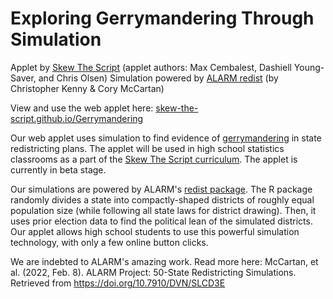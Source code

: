# Exploring Gerrymandering Through Simulation
Applet by [Skew The Script](https://skewthescript.org/) (applet authors: Max Cembalest, Dashiell Young-Saver, and Chris Olsen)
Simulation powered by [ALARM redist](https://alarm-redist.github.io/redist/) (by Christopher Kenny & Cory McCartan)

View and use the web applet here: [skew-the-script.github.io/Gerrymandering](https://skew-the-script.github.io/Gerrymandering/)

Our web applet uses simulation to find evidence of [gerrymandering](https://en.wikipedia.org/wiki/Gerrymandering) in state redistricting plans. The applet will be used in high school statistics classrooms as a part of the [Skew The Script curriculum](https://skewthescript.org/ap-stats-curriculum). The applet is currently in beta stage.

Our simulations are powered by ALARM's [redist package](https://alarm-redist.github.io/redist/). The R package randomly divides a state into compactly-shaped districts of roughly equal population size (while following all state laws for district drawing). Then, it uses prior election data to find the political lean of the simulated districts. Our applet allows high school students to use this powerful simulation technology, with only a few online button clicks.

We are indebted to ALARM's amazing work. Read more here: McCartan, et al. (2022, Feb. 8). ALARM Project: 50-State Redistricting Simulations. Retrieved from https://doi.org/10.7910/DVN/SLCD3E
